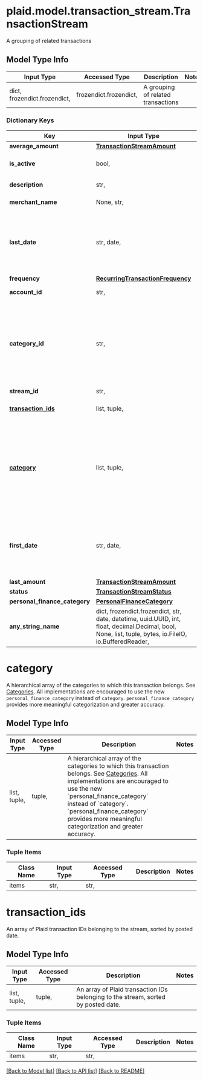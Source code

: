 # plaid.model.transaction_stream.TransactionStream

A grouping of related transactions

## Model Type Info
Input Type | Accessed Type | Description | Notes
------------ | ------------- | ------------- | -------------
dict, frozendict.frozendict,  | frozendict.frozendict,  | A grouping of related transactions | 

### Dictionary Keys
Key | Input Type | Accessed Type | Description | Notes
------------ | ------------- | ------------- | ------------- | -------------
**average_amount** | [**TransactionStreamAmount**](TransactionStreamAmount.md) | [**TransactionStreamAmount**](TransactionStreamAmount.md) |  | 
**is_active** | bool,  | BoolClass,  | Indicates whether the transaction stream is still live. | 
**description** | str,  | str,  | A description of the transaction stream. | 
**merchant_name** | None, str,  | NoneClass, str,  | The merchant associated with the transaction stream. | 
**last_date** | str, date,  | str,  | The posted date of the latest transaction in the stream. | value must conform to RFC-3339 full-date YYYY-MM-DD
**frequency** | [**RecurringTransactionFrequency**](RecurringTransactionFrequency.md) | [**RecurringTransactionFrequency**](RecurringTransactionFrequency.md) |  | 
**account_id** | str,  | str,  | The ID of the account to which the stream belongs | 
**category_id** | str,  | str,  | The ID of the category to which this transaction belongs. See [Categories](https://plaid.com/docs/api/products/transactions/#categoriesget).  All implementations are encouraged to use the new &#x60;personal_finance_category&#x60; instead of &#x60;category&#x60;. &#x60;personal_finance_category&#x60; provides more meaningful categorization and greater accuracy. | 
**stream_id** | str,  | str,  | A unique id for the stream | 
**[transaction_ids](#transaction_ids)** | list, tuple,  | tuple,  | An array of Plaid transaction IDs belonging to the stream, sorted by posted date. | 
**[category](#category)** | list, tuple,  | tuple,  | A hierarchical array of the categories to which this transaction belongs. See [Categories](https://plaid.com/docs/api/products/transactions/#categoriesget).  All implementations are encouraged to use the new &#x60;personal_finance_category&#x60; instead of &#x60;category&#x60;. &#x60;personal_finance_category&#x60; provides more meaningful categorization and greater accuracy. | 
**first_date** | str, date,  | str,  | The posted date of the earliest transaction in the stream. | value must conform to RFC-3339 full-date YYYY-MM-DD
**last_amount** | [**TransactionStreamAmount**](TransactionStreamAmount.md) | [**TransactionStreamAmount**](TransactionStreamAmount.md) |  | 
**status** | [**TransactionStreamStatus**](TransactionStreamStatus.md) | [**TransactionStreamStatus**](TransactionStreamStatus.md) |  | 
**personal_finance_category** | [**PersonalFinanceCategory**](PersonalFinanceCategory.md) | [**PersonalFinanceCategory**](PersonalFinanceCategory.md) |  | [optional] 
**any_string_name** | dict, frozendict.frozendict, str, date, datetime, uuid.UUID, int, float, decimal.Decimal, bool, None, list, tuple, bytes, io.FileIO, io.BufferedReader,  | frozendict.frozendict, str, decimal.Decimal, BoolClass, NoneClass, tuple, bytes, FileIO | any string name can be used but the value must be the correct type | [optional]

# category

A hierarchical array of the categories to which this transaction belongs. See [Categories](https://plaid.com/docs/api/products/transactions/#categoriesget).  All implementations are encouraged to use the new `personal_finance_category` instead of `category`. `personal_finance_category` provides more meaningful categorization and greater accuracy.

## Model Type Info
Input Type | Accessed Type | Description | Notes
------------ | ------------- | ------------- | -------------
list, tuple,  | tuple,  | A hierarchical array of the categories to which this transaction belongs. See [Categories](https://plaid.com/docs/api/products/transactions/#categoriesget).  All implementations are encouraged to use the new &#x60;personal_finance_category&#x60; instead of &#x60;category&#x60;. &#x60;personal_finance_category&#x60; provides more meaningful categorization and greater accuracy. | 

### Tuple Items
Class Name | Input Type | Accessed Type | Description | Notes
------------- | ------------- | ------------- | ------------- | -------------
items | str,  | str,  |  | 

# transaction_ids

An array of Plaid transaction IDs belonging to the stream, sorted by posted date.

## Model Type Info
Input Type | Accessed Type | Description | Notes
------------ | ------------- | ------------- | -------------
list, tuple,  | tuple,  | An array of Plaid transaction IDs belonging to the stream, sorted by posted date. | 

### Tuple Items
Class Name | Input Type | Accessed Type | Description | Notes
------------- | ------------- | ------------- | ------------- | -------------
items | str,  | str,  |  | 

[[Back to Model list]](../../README.md#documentation-for-models) [[Back to API list]](../../README.md#documentation-for-api-endpoints) [[Back to README]](../../README.md)

